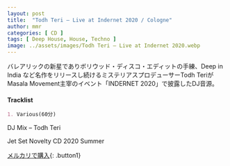```yaml
---
layout: post
title:  "Todh Teri – Live at Indernet 2020 / Cologne"
author: mmr
categories: [ CD ]
tags: [ Deep House, House, Techno ]
image: ../assets/images/Todh Teri – Live at Indernet 2020.webp
---
```


バレアリックの新星でありボリウッド・ディスコ・エディットの手練、Deep in India など名作をリリースし続けるミステリアスプロデューサーTodh TeriがMasala Movement主宰のイベント「INDERNET 2020」で披露したDJ音源。

#### Tracklist
```md
1. Various(60分)
```
DJ Mix – Todh Teri

Jet Set Novelty CD 2020 Summer

[メルカリで購入](https://jp.mercari.com/item/m46631373981?afid=6142608987){: .button1}
